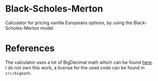 # Black-Scholes-Merton

Calculator for pricing vanilla Europeans options, by using the Black-Scholes-Merton model.

# References

<html>The calculator uses a lot of BigDecimal math which can be found <a href="https://github.com/eobermuhlner/big-math">here</a>.<br>
I do not own this work, a license for the used code can be found in <code>src/bigmath</code>.</html>